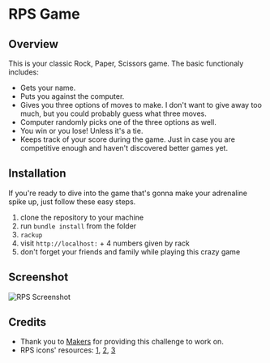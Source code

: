 # RPS Game
## Overview
This is your classic Rock, Paper, Scissors game. The basic functionaly includes:
  * Gets your name.
  * Puts you against the computer.
  * Gives you three options of moves to make. I don't want to give away too much, but you could probably guess what three moves.
  * Computer randomly picks one of the three options as well.
  * You win or you lose! Unless it's a tie.
  * Keeps track of your score during the game. Just in case you are competitive enough and haven't discovered better games yet.

## Installation
If you're ready to dive into the game that's gonna make your adrenaline spike up, just follow these easy steps.
  1. clone the repository to your machine
  2. run `bundle install` from the folder
  3. `rackup`
  4. visit `http://localhost:` + 4 numbers given by rack
  5. don't forget your friends and family while playing this crazy game

## Screenshot
![RPS Screenshot](https://github.com/ruiined/rps-challenge/blob/main/screens/rps-game-screenshot.jpeg)

## Credits
  * Thank you to [Makers](https://github.com/makersacademy/rps-challenge) for providing this challenge to work on.
  * RPS icons' resources: [1](https://www.clipartmax.com/middle/m2H7N4b1b1Z5N4i8_your-hand-hand-clipart-png-rock-paper-scissors/), [2](https://www.clipartmax.com/middle/m2H7N4G6N4K9K9H7_rock-paper-scissors-rock-paper-scissors/), [3](https://flyclipart.com/play-rock-paper-scissors-with-us-rock-paper-scissors-clipart-246506)